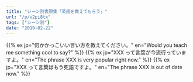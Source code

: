 ```yaml
---
title: "シーン別表現集「英語を教えてもらう」"
url: "/p/v2pi8tx"
tags: ["シーン別"]
date: "2019-02-22"
---
```


{{% ex jp="何かかっこいい言い方を教えてください。" en="Would you teach me something cool to say?" %}}
{{% ex jp="XXX って言葉が今流行っていますよ。" en="The phrase XXX is very popular right now." %}}
{{% ex jp="XXX って言葉はもう死語ですよ。" en="The phrase XXX is out of date now." %}}

